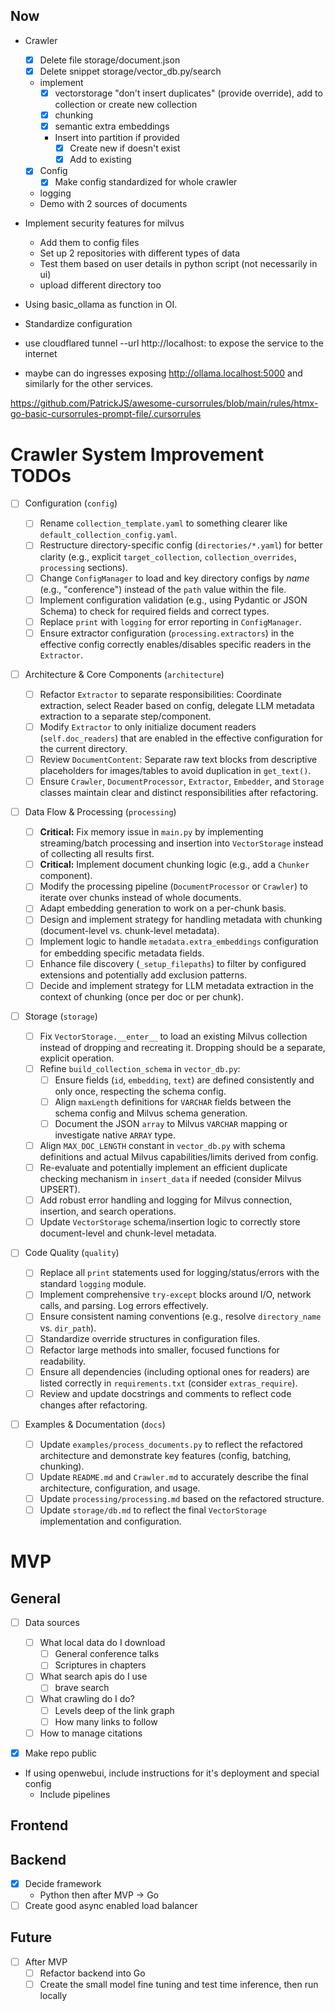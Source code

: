 ## Now

- Crawler

  - [x] Delete file storage/document.json
  - [x] Delete snippet storage/vector_db.py/search
  - implement
    - [x] vectorstorage "don't insert duplicates" (provide override), add to collection or create new collection
    - [x] chunking
    - [x] semantic extra embeddings
    - Insert into partition if provided
      - [x] Create new if doesn't exist
      - [x] Add to existing
  - [x] Config
    - [x] Make config standardized for whole crawler
  - logging
  - Demo with 2 sources of documents

- Implement security features for milvus
  - Add them to config files
  - Set up 2 repositories with different types of data
  - Test them based on user details in python script (not necessarily in ui)
  - upload different directory too
- Using basic_ollama as function in OI.
- Standardize configuration

- use cloudflared tunnel --url http://localhost:<desired-port> to expose the service to the internet
- maybe can do ingresses exposing http://ollama.localhost:5000 and similarly for the other services.

https://github.com/PatrickJS/awesome-cursorrules/blob/main/rules/htmx-go-basic-cursorrules-prompt-file/.cursorrules

# Crawler System Improvement TODOs

- [ ] Configuration (`config`)

  - [ ] Rename `collection_template.yaml` to something clearer like `default_collection_config.yaml`.
  - [ ] Restructure directory-specific config (`directories/*.yaml`) for better clarity (e.g., explicit `target_collection`, `collection_overrides`, `processing` sections).
  - [ ] Change `ConfigManager` to load and key directory configs by _name_ (e.g., "conference") instead of the `path` value within the file.
  - [ ] Implement configuration validation (e.g., using Pydantic or JSON Schema) to check for required fields and correct types.
  - [ ] Replace `print` with `logging` for error reporting in `ConfigManager`.
  - [ ] Ensure extractor configuration (`processing.extractors`) in the effective config correctly enables/disables specific readers in the `Extractor`.

- [ ] Architecture & Core Components (`architecture`)

  - [ ] Refactor `Extractor` to separate responsibilities: Coordinate extraction, select Reader based on config, delegate LLM metadata extraction to a separate step/component.
  - [ ] Modify `Extractor` to only initialize document readers (`self.doc_readers`) that are enabled in the effective configuration for the current directory.
  - [ ] Review `DocumentContent`: Separate raw text blocks from descriptive placeholders for images/tables to avoid duplication in `get_text()`.
  - [ ] Ensure `Crawler`, `DocumentProcessor`, `Extractor`, `Embedder`, and `Storage` classes maintain clear and distinct responsibilities after refactoring.

- [ ] Data Flow & Processing (`processing`)

  - [ ] **Critical:** Fix memory issue in `main.py` by implementing streaming/batch processing and insertion into `VectorStorage` instead of collecting all results first.
  - [ ] **Critical:** Implement document chunking logic (e.g., add a `Chunker` component).
  - [ ] Modify the processing pipeline (`DocumentProcessor` or `Crawler`) to iterate over chunks instead of whole documents.
  - [ ] Adapt embedding generation to work on a per-chunk basis.
  - [ ] Design and implement strategy for handling metadata with chunking (document-level vs. chunk-level metadata).
  - [ ] Implement logic to handle `metadata.extra_embeddings` configuration for embedding specific metadata fields.
  - [ ] Enhance file discovery (`_setup_filepaths`) to filter by configured extensions and potentially add exclusion patterns.
  - [ ] Decide and implement strategy for LLM metadata extraction in the context of chunking (once per doc or per chunk).

- [ ] Storage (`storage`)

  - [ ] Fix `VectorStorage.__enter__` to load an existing Milvus collection instead of dropping and recreating it. Dropping should be a separate, explicit operation.
  - [ ] Refine `build_collection_schema` in `vector_db.py`:
    - [ ] Ensure fields (`id`, `embedding`, `text`) are defined consistently and only once, respecting the schema config.
    - [ ] Align `maxLength` definitions for `VARCHAR` fields between the schema config and Milvus schema generation.
    - [ ] Document the JSON `array` to Milvus `VARCHAR` mapping or investigate native `ARRAY` type.
  - [ ] Align `MAX_DOC_LENGTH` constant in `vector_db.py` with schema definitions and actual Milvus capabilities/limits derived from config.
  - [ ] Re-evaluate and potentially implement an efficient duplicate checking mechanism in `insert_data` if needed (consider Milvus UPSERT).
  - [ ] Add robust error handling and logging for Milvus connection, insertion, and search operations.
  - [ ] Update `VectorStorage` schema/insertion logic to correctly store document-level and chunk-level metadata.

- [ ] Code Quality (`quality`)

  - [ ] Replace all `print` statements used for logging/status/errors with the standard `logging` module.
  - [ ] Implement comprehensive `try-except` blocks around I/O, network calls, and parsing. Log errors effectively.
  - [ ] Ensure consistent naming conventions (e.g., resolve `directory_name` vs. `dir_path`).
  - [ ] Standardize override structures in configuration files.
  - [ ] Refactor large methods into smaller, focused functions for readability.
  - [ ] Ensure all dependencies (including optional ones for readers) are listed correctly in `requirements.txt` (consider `extras_require`).
  - [ ] Review and update docstrings and comments to reflect code changes after refactoring.

- [ ] Examples & Documentation (`docs`)
  - [ ] Update `examples/process_documents.py` to reflect the refactored architecture and demonstrate key features (config, batching, chunking).
  - [ ] Update `README.md` and `Crawler.md` to accurately describe the final architecture, configuration, and usage.
  - [ ] Update `processing/processing.md` based on the refactored structure.
  - [ ] Update `storage/db.md` to reflect the final `VectorStorage` implementation and configuration.

# MVP

## General

- [ ] Data sources

  - [ ] What local data do I download
    - [ ] General conference talks
    - [ ] Scriptures in chapters
  - [ ] What search apis do I use
    - [ ] brave search
  - [ ] What crawling do I do?
    - [ ] Levels deep of the link graph
    - [ ] How many links to follow
  - [ ] How to manage citations

- [x] Make repo public
- If using openwebui, include instructions for it's deployment and special config
  - Include pipelines

## Frontend

## Backend

- [x] Decide framework
  - Python then after MVP -> Go
- [ ] Create good async enabled load balancer

## Future

- [ ] After MVP
  - [ ] Refactor backend into Go
  - [ ] Create the small model fine tuning and test time inference, then run locally
